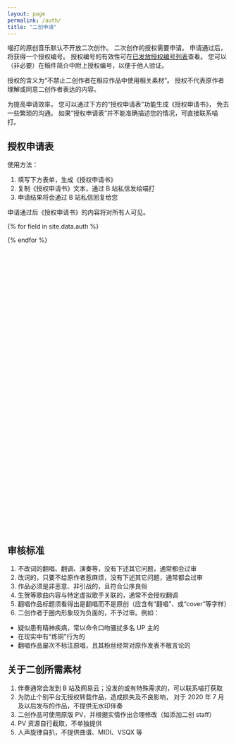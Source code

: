 ```yaml
---
layout: page
permalink: /auth/
title: "二创申请"
---
```


<style>
table {
  width: 0
}
</style>

喵打的原创音乐默认不开放二次创作。
二次创作的授权需要申请。
申请通过后，将获得一个授权编号。
授权编号的有效性可在[已发放授权编号列表](/auth-list/)查看。
您可以（非必要）在稿件简介中附上授权编号，以便于他人验证。

授权的含义为“不禁止二创作者在相应作品中使用相关素材”。
授权不代表原作者理解或同意二创作者表达的内容。

为提高申请效率，
您可以通过下方的“授权申请表”功能生成《授权申请书》，
免去一些繁琐的沟通。
如果“授权申请表”并不能准确描述您的情况，可直接联系喵打。

## 授权申请表

使用方法：

1. 填写下方表单，生成《授权申请书》
2. 复制《授权申请书》文本，通过 B 站私信发给喵打
3. 申请结果将会通过 B 站私信回复给您

申请通过后《授权申请书》的内容将对所有人可见。

<table>
<tbody>
<tr>
  <td>源作品</td>
  <td>
    <select id="input_source">
    {% assign open_opera = site.data.opera | where: "status", "open" %}
    {% for opus in open_opera %}
      <option>{{ opus.id }} {{ opus.title }}</option>
    {% endfor %}
    </select>
  </td>
</tr>
<tr>
  <td>二创完整标题</td>
  <td><input id="input_title" /></td>
</tr>

{% for field in site.data.auth %}
<tr id="{{ field.id }}">
  <td>{{ field.key }}</td>
  <td>
  {% for option in field.options %}
    <label>
      <input type="{{ field.input_type }}" name="{{ field.id }}_radio" />
      {{ option }}
    </label> <br />
  {% endfor %}
  {% if field.input_type == "textarea" %}
    <textarea rows="5" cols="40" name="{{ field.id }}_textarea"></textarea>
  {% endif %}
  {% if field.input_other %}
    <label>
      <input type="{{ field.input_type }}" name="{{ field.id }}_radio" />
      其它 <input name="{{ field.id }}_other" />
    </label> <br />
  {% endif %}
  {{ field.note }}
  </td>
</tr>
{% endfor %}
<tr>
  <td>备注</td>
  <td> <textarea rows="5" cols="40" id="input_comment" ></textarea> </td>
</tr>
<tr>
  <td>协议</td>
  <td><ol>
  <li>必须由 UP 主本人发起申请</li>
  <li>生成的《授权申请书》中所述内容必须与实际稿件完全一致</li>
  <li>作品内容须符合本页面下方的《审核标准》</li>
  <li>本协议中任意一条不被满足时，授权将失效</li>
  </ol> </td>
</tr>
<tr>
  <td colspan="2">
    <button onclick="submit_form()">同意协议，生成申请书</button>
    <a id="hint"></a>
  </td>
</tr>
</tbody>
</table>

<div class="highlighter-rouge">
  <div class="highlight">
    <pre class="highlight" id="form_output"></pre>
  </div>
</div>

## 审核标准

1. 不改词的翻唱、翻调、演奏等，没有下述其它问题，通常都会过审
2. 改词的，只要不给原作者惹麻烦，没有下述其它问题，通常都会过审
3. 作品必须是非恶意、非引战的，且符合公序良俗
4. 生贺等歌曲内容与特定虚拟歌手关联的，通常不会授权翻调
5. 翻唱作品标题须看得出是翻唱而不是原创（应含有“翻唱”、或“cover”等字样）
6. 二创作者于圈内形象较为负面的，不予过审。例如：
  - 疑似患有精神疾病，常以命令口吻骚扰多名 UP 主的
  - 在现实中有“炼铜”行为的
  - 翻唱作品屡次不标注原唱，且其粉丝经常对原作发表不敬言论的

## 关于二创所需素材

1. 伴奏通常会发到 B 站及网易云；没发的或有特殊需求的，可以联系喵打获取
2. 为防止个别平台无授权转载作品，造成损失及不良影响，
   对于 2020 年 7 月及以后发布的作品，不提供无水印伴奏
3. 二创作品可使用原版 PV，并根据实情作出合理修改（如添加二创 staff）
4. PV 资源自行截取，不单独提供
5. 人声旋律自扒，不提供曲谱、MIDI、VSQX 等

<script>
var user_inputs = {};

function refresh_form() {
  for (var i in user_inputs) {
    var user_input = user_inputs[i];
    var condition = user_input.condition;
    if (condition) {
      var that = user_inputs[condition.key];
      user_input.row.style.display = "none";
      for (var i in condition.expected_indices) {
        var index = condition.expected_indices[i];
        if (that.radios[index].checked) {
          user_input.row.style.display = "";
          break;
        }
      }
    }
  }
}

function init_form() {
{% for field in site.data.auth %}
  var row = document.getElementById("{{ field.id }}");
  var radios = document.getElementsByName("{{ field.id }}_radio");
  var user_input = {
    row: row,
    radios: radios,
    key: "{{ field.key }}",
    input_type: "{{ field.input_type }}",
    options: [ "{{ field.options | join: '", "' }}"],
    input_other: {% if field.input_other %} true {% else %} false {% endif %}
  };
  {% if field.condition %}
  user_input.condition = {
    key: "{{ field.condition.key }}",
    expected_indices: [{{ field.condition.expected_indices }}]
  };
  {% endif %}
  user_inputs["{{ field.id }}"] = user_input;
  for (var i in radios) {
    radios[i].onclick = refresh_form;
  }
{% endfor %}

  refresh_form();
}

function make_output() {
  var date = new Date();
  var result = "# 授权申请书\n" +
               date.getFullYear() + "-" + date.getMonth() + "-" + date.getDate() + "\n";
  var input_source = document.getElementById("input_source");
  result += "源作品: " + input_source.value + "\n";

  var input_title = document.getElementById("input_title");
  if (input_title.value) {
    result += "标题: " + input_title.value + "\n";
  } else {
    return "申请书生成失败: 稿件标题不能为空";
  }

  for (var i in user_inputs) {
    var user_input = user_inputs[i];
    if (user_input.row.style.display) {
      continue;
    }

    if (user_input.input_type == "radio" || user_input.input_type == "checkbox") {
      var checked_found = false;
      for (var ri in user_input.radios) {
        var radio = user_input.radios[ri];
        if (radio.checked) {
          checked_found = true;
          if (ri >= user_input.options.length && user_input.input_other) {
            var other_text = document.getElementsByName(i + "_other")[0];
            result += user_input.key + ": 其它（" + other_text.value + "）\n";
          } else {
            result += user_input.key + ": " + user_input.options[ri] + "\n";
          }
        }
      }

      if (!checked_found) {
        return "申请书生成失败: 存在未选择项 " + user_input.key;
      }
    }

    if (user_input.input_type == "textarea") {
      var textarea = document.getElementsByName(i + "_textarea")[0];
      result += user_input.key + ":\n" + textarea.value + "\n";
    }
  }

  var input_comment = document.getElementById("input_comment");
  if (input_comment.value) {
    result += "备注: \n" + input_comment.value + "\n";
  }

  return result;
}

function submit_form() {
  var output = document.getElementById("form_output");
  var result = make_output();
  output.innerHTML = result;

  if (result.startsWith("#")) {
    var aux = document.createElement("textarea"); 
    aux.value = result;
    document.body.appendChild(aux); 
    aux.select();
    document.execCommand("copy"); 
    document.body.removeChild(aux);

    var hint = document.getElementById("hint");
    hint.innerHTML = "已自动复制到剪贴板";
  }
}

init_form();
</script>

